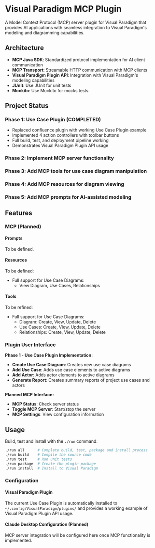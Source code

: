 # Visual Paradigm MCP Plugin

A Model Context Protocol (MCP) server plugin for Visual Paradigm that provides
AI applications with seamless integration to Visual Paradigm's modeling and
diagramming capabilities.

## Architecture

- **MCP Java SDK**: Standardized protocol implementation for AI client communication
- **MCP Transport**: Streamable HTTP communication with MCP clients
- **Visual Paradigm Plugin API**: Integration with Visual Paradigm's modeling capabilities
- **JUnit**: Use JUnit for unit tests
- **Mockito**: Use Mockito for mocks tests

## Project Status

### Phase 1: Use Case Plugin (COMPLETED)
- Replaced confluence plugin with working Use Case Plugin example
- Implemented 4 action controllers with toolbar buttons
- Full build, test, and deployment pipeline working
- Demonstrates Visual Paradigm Plugin API usage

### Phase 2: Implement MCP server functionality
### Phase 3: Add MCP tools for use case diagram manipulation
### Phase 4: Add MCP resources for diagram viewing
### Phase 5: Add MCP prompts for AI-assisted modeling

## Features

### MCP (Planned)

#### Prompts

To be defined.

#### Resources

To be defined:

- Full support for Use Case Diagrams:
  - View Diagram, Use Cases, Relationships

#### Tools

To be refined:

- Full support for Use Case Diagrams:
  - Diagram: Create, View, Update, Delete
  - Use Cases: Create, View, Update, Delete
  - Relationships: Create, View, Update, Delete

### Plugin User Interface

**Phase 1 - Use Case Plugin Implementation:**
- **Create Use Case Diagram**: Creates new use case diagrams
- **Add Use Case**: Adds use case elements to active diagrams
- **Add Actor**: Adds actor elements to active diagrams
- **Generate Report**: Creates summary reports of project use cases and actors

**Planned MCP Interface:**
- **MCP Status**: Check server status
- **Toggle MCP Server**: Start/stop the server
- **MCP Settings**: View configuration information

## Usage

Build, test and install with the `./run` command:

```bash
./run all      # Complete build, test, package and install process
./run build    # Compile the source code
./run test     # Run unit tests
./run package  # Create the plugin package
./run install  # Install to Visual Paradigm
```

### Configuration

#### Visual Paradigm Plugin
The current Use Case Plugin is automatically installed to `~/.config/VisualParadigm/plugins/` and provides a working example of Visual Paradigm Plugin API usage.

#### Claude Desktop Configuration (Planned)
MCP server integration will be configured here once MCP functionality is implemented.
